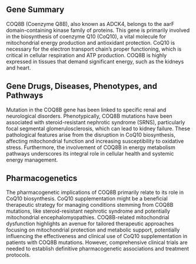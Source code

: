 ## Gene Summary
COQ8B (Coenzyme Q8B), also known as ADCK4, belongs to the aarF domain-containing kinase family of proteins. This gene is primarily involved in the biosynthesis of coenzyme Q10 (CoQ10), a vital molecule for mitochondrial energy production and antioxidant protection. CoQ10 is necessary for the electron transport chain’s proper functioning, which is critical in cellular respiration and ATP production. COQ8B is highly expressed in tissues that demand significant energy, such as the kidneys and heart.

## Gene Drugs, Diseases, Phenotypes, and Pathways
Mutation in the COQ8B gene has been linked to specific renal and neurological disorders. Phenotypically, COQ8B mutations have been associated with steroid-resistant nephrotic syndrome (SRNS), particularly focal segmental glomerulosclerosis, which can lead to kidney failure. These pathological features arise from the disruption in CoQ10 biosynthesis, affecting mitochondrial function and increasing susceptibility to oxidative stress. Furthermore, the involvement of COQ8B in energy metabolism pathways underscores its integral role in cellular health and systemic energy management.

## Pharmacogenetics
The pharmacogenetic implications of COQ8B primarily relate to its role in CoQ10 biosynthesis. CoQ10 supplementation might be a beneficial therapeutic strategy for managing conditions stemming from COQ8B mutations, like steroid-resistant nephrotic syndrome and potentially mitochondrial encephalomyopathies. COQ8B-related mitochondrial dysfunction highlights an avenue for tailored therapeutic approaches focusing on mitochondrial protection and metabolic support, potentially influencing the effectiveness and clinical use of CoQ10 supplementation in patients with COQ8B mutations. However, comprehensive clinical trials are needed to establish definitive pharmacogenetic associations and treatment protocols.